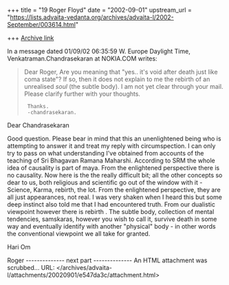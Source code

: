 +++
title = "19 Roger Floyd"
date = "2002-09-01"
upstream_url = "https://lists.advaita-vedanta.org/archives/advaita-l/2002-September/003614.html"

+++
[Archive link](https://lists.advaita-vedanta.org/archives/advaita-l/2002-September/003614.html)



In a message dated 01/09/02 06:35:59 W. Europe Daylight Time,
Venkatraman.Chandrasekaran at NOKIA.COM writes:

> Dear Roger,
>     Are you meaning that "yes.. it's void after death just like coma
> state"? If
> so, then it does not explain to me the rebirth of an unrealised *soul* (the
> subtle
> body).
>     I am not yet clear through your mail. Please clarify further with your
> thoughts.
>
>      Thanks.
>      -chandrasekaran.
>

Dear Chandrasekaran

Good question. Please bear in mind that this an unenlightened being who is
attempting to answer it and treat my reply with circumspection. I can only
try to pass on what understanding I've obtained from accounts of the teaching
of Sri Bhagavan Ramana Maharshi. According to SRM the whole idea of causality
is part of maya. From the enlightened perspective there is no causality. Now
here is the the really difficult bit; all the other concepts so dear to us,
both religious and scientific go out of the window with it - Science, Karma,
rebirth, the lot. From the enlightened perspective, they are all just
appearances, not real. I was very shaken when I heard this but some deep
instinct also told me that I had encountered truth. From our dualistic
viewpoint however there is rebirth . The subtle body, collection of mental
tendencies, samskaras, however you wish to call it, survive death in some way
and eventually identify with another "physical" body - in other words the
conventional viewpoint we all take for granted.

Hari Om

Roger
-------------- next part --------------
An HTML attachment was scrubbed...
URL: </archives/advaita-l/attachments/20020901/e547da3c/attachment.html>
